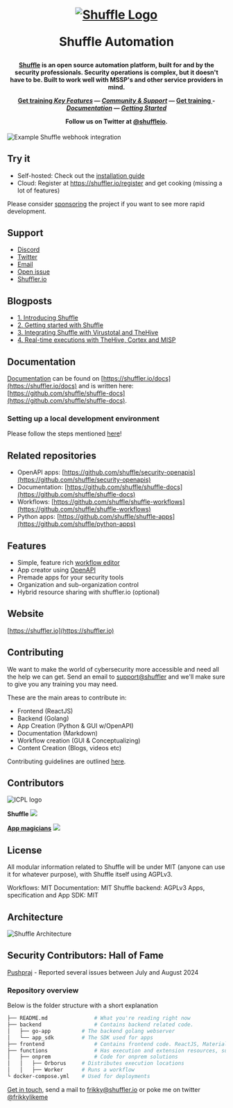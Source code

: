 <h1 align="center">

[![Shuffle Logo](https://github.com/Shuffle/Shuffle/blob/main/frontend/public/images/Shuffle_logo_new.png)](https://shuffler.io)

Shuffle Automation

</h1><h4 align="center">

[Shuffle](https://shuffler.io) is an open source automation platform, built for and by the security professionals. Security operations is complex, but it doesn't have to be. Built to work well with MSSP's and other service providers in mind.

[ Get training ](https://shuffler.io/training)
[_Key Features_](https://shuffler.io/docs/features) —
[_Community & Support_](https://discord.gg/B2CBzUm) —
[ Get training ](https://shuffler.io/training) -
[_Documentation_](https://shuffler.io/docs) —
[_Getting Started_](https://shuffler.io/docs/getting_started)

Follow us on Twitter at [@shuffleio](https://twitter.com/shuffleio).

</h4>

![Example Shuffle webhook integration](https://github.com/shuffle/Shuffle/blob/main/frontend/src/assets/img/github_shuffle_img.png)

## Try it
* Self-hosted: Check out the [installation guide](https://github.com/shuffle/shuffle/blob/master/.github/install-guide.md)
* Cloud: Register at https://shuffler.io/register and get cooking (missing a lot of features)

Please consider [sponsoring](https://github.com/sponsors/frikky) the project if you want to see more rapid development.

## Support
* [Discord](https://discord.gg/B2CBzUm)
* [Twitter](https://twitter.com/shuffleio)
* [Email](mailto:frikky@shuffler.io)
* [Open issue](https://github.com/shuffle/Shuffle/issues/new)
* [Shuffler.io](https://shuffler.io/contact)

## Blogposts
* [1. Introducing Shuffle](https://medium.com/security-operation-capybara/introducing-shuffle-an-open-source-soar-platform-part-1-58a529de7d12)
* [2. Getting started with Shuffle](https://medium.com/security-operation-capybara/getting-started-with-shuffle-an-open-source-soar-platform-part-2-1d7c67a64244)
* [3. Integrating Shuffle with Virustotal and TheHive](https://medium.com/@Frikkylikeme/integrating-shuffle-with-virustotal-and-thehive-open-source-soar-part-3-8e2e0d3396a9)
* [4. Real-time executions with TheHive, Cortex and MISP](https://medium.com/@Frikkylikeme/indicators-and-webhooks-with-thehive-cortex-and-misp-open-source-soar-part-4-f70cde942e59)

## Documentation
[Documentation](https://shuffler.io/docs) can be found on [https://shuffler.io/docs](https://shuffler.io/docs) and is written here: [https://github.com/shuffle/shuffle-docs](https://github.com/shuffle/shuffle-docs).

### Setting up a local development environment

Please follow the steps mentioned [here](https://github.com/Shuffle/Shuffle/blob/main/.github/install-guide.md#local-development-installation)!

## Related repositories
* OpenAPI apps: [https://github.com/shuffle/security-openapis](https://github.com/shuffle/security-openapis)
* Documentation: [https://github.com/shuffle/shuffle-docs](https://github.com/shuffle/shuffle-docs)
* Workflows: [https://github.com/shuffle/shuffle-workflows](https://github.com/shuffle/shuffle-workflows)
* Python apps: [https://github.com/shuffle/shuffle-apps](https://github.com/shuffle/python-apps)

## Features
* Simple, feature rich [workflow editor](https://shuffler.io/docs/workflows)
* App creator using [OpenAPI](https://github.com/shuffle/OpenAPI-security-definitions)
* Premade apps for your security tools
* Organization and sub-organization control
* Hybrid resource sharing with shuffler.io (optional)

## Website
[https://shuffler.io](https://shuffler.io)

## Contributing
We want to make the world of cybersecurity more accessible and need all the help we can get. Send an email to [support@shuffler](mailto:support@shuffler.io) and we'll make sure to give you any training you may need.

These are the main areas to contribute in:
* Frontend (ReactJS)
* Backend (Golang)
* App Creation (Python & GUI w/OpenAPI)
* Documentation (Markdown)
* Workflow creation (GUI & Conceptualizing) 
* Content Creation (Blogs, videos etc) 

Contributing guidelines are outlined [here](https://github.com/shuffle/Shuffle/blob/master/.github/CONTRIBUTING.md).

## Contributors 
![ICPL logo](https://github.com/Shuffle/Shuffle/blob/main/frontend/src/assets/img/icpl_logo.png)

**Shuffle**
<a href="https://github.com/shuffle/shuffle/graphs/contributors">
  <img src="https://contrib.rocks/image?repo=shuffle/shuffle" />
</a>

[**App magicians**](https://github.com/shuffle/shuffle-apps)
<a href="https://github.com/shuffle/shuffle-apps/graphs/contributors">
  <img src="https://contrib.rocks/image?repo=shuffle/shuffle-apps" />
</a>


## License
All modular information related to Shuffle will be under MIT (anyone can use it for whatever purpose), with Shuffle itself using AGPLv3. 

Workflows: MIT
Documentation: MIT
Shuffle backend: AGPLv3 
Apps, specification and App SDK: MIT

## Architecture
![Shuffle Architecture](https://github.com/shuffle/Shuffle/blob/main/frontend/src/assets/img/shuffle_architecture.png)

## Security Contributors: Hall of Fame
[Pushpraj](https://github.com/PushprajPatil) - Reported several issues between July and August 2024

### Repository overview 
Below is the folder structure with a short explanation
```bash
├── README.md				# What you're reading right now
├── backend					# Contains backend related code.
│   ├── go-app 			# The backend golang webserver
│   └── app_sdk			# The SDK used for apps
├── frontend				# Contains frontend code. ReactJS, Material UI and cytoscape
├── functions				# Has execution and extension resources, such as the Wazuh integration
│   ├── onprem				# Code for onprem solutions
│   │   ├── Orborus 	# Distributes execution locations
│   │   ├── Worker		# Runs a workflow
└ docker-compose.yml 	# Used for deployments
```

[Get in touch](https://shuffler.io/contact), send a mail to [frikky@shuffler.io](mailto:frikky@shuffler.io) or poke me on twitter [@frikkylikeme](https://twitter.com/frikkylikeme)
